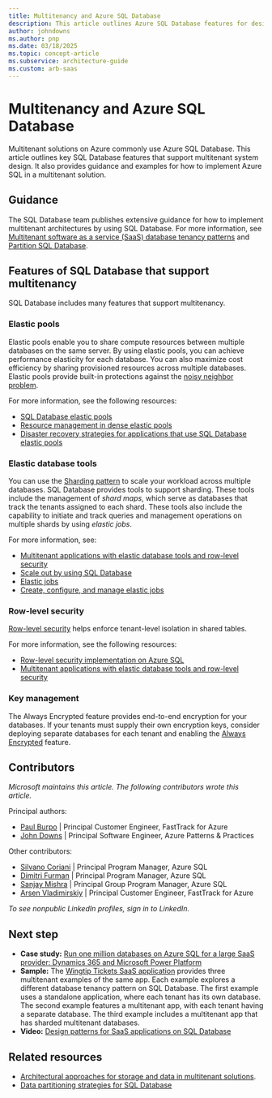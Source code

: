 ```yaml
---
title: Multitenancy and Azure SQL Database
description: This article outlines Azure SQL Database features for designing a multitenant system. It provides guidance and examples for using Azure SQL in a multitenant solution.
author: johndowns
ms.author: pnp
ms.date: 03/18/2025
ms.topic: concept-article
ms.subservice: architecture-guide
ms.custom: arb-saas
---
```


# Multitenancy and Azure SQL Database

Multitenant solutions on Azure commonly use Azure SQL Database. This article outlines key SQL Database features that support multitenant system design. It also provides guidance and examples for how to implement Azure SQL in a multitenant solution.

## Guidance

The SQL Database team publishes extensive guidance for how to implement multitenant architectures by using SQL Database. For more information, see [Multitenant software as a service (SaaS) database tenancy patterns](/azure/azure-sql/database/saas-tenancy-app-design-patterns) and [Partition SQL Database](../../../best-practices/data-partitioning-strategies.yml#partitioning-azure-sql-database).

## Features of SQL Database that support multitenancy

SQL Database includes many features that support multitenancy.

### Elastic pools

Elastic pools enable you to share compute resources between multiple databases on the same server. By using elastic pools, you can achieve performance elasticity for each database. You can also maximize cost efficiency by sharing provisioned resources across multiple databases. Elastic pools provide built-in protections against the [noisy neighbor problem](../../../antipatterns/noisy-neighbor/noisy-neighbor.yml).

For more information, see the following resources:

- [SQL Database elastic pools](/azure/azure-sql/database/elastic-pool-overview)
- [Resource management in dense elastic pools](/azure/azure-sql/database/elastic-pool-resource-management)
- [Disaster recovery strategies for applications that use SQL Database elastic pools](/azure/azure-sql/database/disaster-recovery-strategies-for-applications-with-elastic-pool)

### Elastic database tools

You can use the [Sharding pattern](../../../patterns/sharding.yml) to scale your workload across multiple databases. SQL Database provides tools to support sharding. These tools include the management of *shard maps*, which serve as databases that track the tenants assigned to each shard. These tools also include the capability to initiate and track queries and management operations on multiple shards by using *elastic jobs*.

For more information, see:

- [Multitenant applications with elastic database tools and row-level security](/azure/azure-sql/database/saas-tenancy-elastic-tools-multi-tenant-row-level-security)
- [Scale out by using SQL Database](/azure/azure-sql/database/elastic-scale-introduction)
- [Elastic jobs](/azure/azure-sql/database/job-automation-overview)
- [Create, configure, and manage elastic jobs](/azure/azure-sql/database/elastic-jobs-overview)

### Row-level security

[Row-level security](/sql/relational-databases/security/row-level-security) helps enforce tenant-level isolation in shared tables.

For more information, see the following resources:

- [Row-level security implementation on Azure SQL](https://www.youtube.com/watch?v=QQobIo-gfmk)
- [Multitenant applications with elastic database tools and row-level security](/azure/azure-sql/database/saas-tenancy-elastic-tools-multi-tenant-row-level-security)

### Key management

The Always Encrypted feature provides end-to-end encryption for your databases. If your tenants must supply their own encryption keys, consider deploying separate databases for each tenant and enabling the [Always Encrypted](/sql/relational-databases/security/encryption/always-encrypted-database-engine) feature.

## Contributors

*Microsoft maintains this article. The following contributors wrote this article.*

Principal authors:

- [Paul Burpo](https://www.linkedin.com/in/paul-burpo) | Principal Customer Engineer, FastTrack for Azure
- [John Downs](https://www.linkedin.com/in/john-downs/) | Principal Software Engineer, Azure Patterns & Practices

Other contributors:

- [Silvano Coriani](https://www.linkedin.com/in/scoriani) | Principal Program Manager, Azure SQL
- [Dimitri Furman](https://www.linkedin.com/in/dimitri-furman-200a555) | Principal Program Manager, Azure SQL
- [Sanjay Mishra](https://www.linkedin.com/in/sanjaymishra0) | Principal Group Program Manager, Azure SQL
- [Arsen Vladimirskiy](https://www.linkedin.com/in/arsenv) | Principal Customer Engineer, FastTrack for Azure

*To see nonpublic LinkedIn profiles, sign in to LinkedIn.*

## Next step

- **Case study:** [Run one million databases on Azure SQL for a large SaaS provider: Dynamics 365 and Microsoft Power Platform](https://devblogs.microsoft.com/azure-sql/running-1m-databases-on-azure-sql-for-a-large-saas-provider-microsoft-dynamics-365-and-power-platform/)
- **Sample:** The [Wingtip Tickets SaaS application](/azure/azure-sql/database/saas-tenancy-welcome-wingtip-tickets-app) provides three multitenant examples of the same app. Each example explores a different database tenancy pattern on SQL Database. The first example uses a standalone application, where each tenant has its own database. The second example features a multitenant app, with each tenant having a separate database. The third example includes a multitenant app that has sharded multitenant databases.
- **Video:** [Design patterns for SaaS applications on SQL Database](https://www.youtube.com/watch?v=jjNmcKBVjrc)

## Related resources

- [Architectural approaches for storage and data in multitenant solutions](../approaches/storage-data.md).
- [Data partitioning strategies for SQL Database](../../../best-practices/data-partitioning-strategies.yml#partitioning-azure-sql-database)
